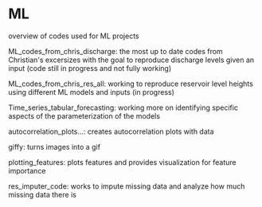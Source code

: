 # ML
overview of codes used for ML projects

ML_codes_from_chris_discharge: the most up to date codes from Christian's excersizes with the goal to reproduce discharge levels given an input (code still in progress and not fully working)

ML_codes_from_chris_res_all: working to reproduce reservoir level heights using different ML models and inputs (in progress)

Time_series_tabular_forecasting: working more on identifying specific aspects of the parameterization of the models

autocorrelation_plots...: creates autocorrelation plots with data

giffy: turns images into a gif

plotting_features: plots features and provides visualization for feature importance

res_imputer_code: works to impute missing data and analyze how much missing data there is 
